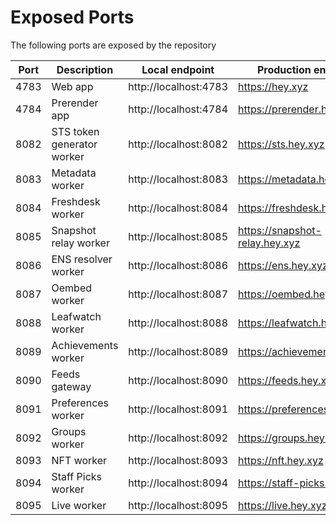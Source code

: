 # Exposed Ports

The following ports are exposed by the repository

| Port | Description                | Local endpoint        | Production endpoint            |
| ---- | -------------------------- | --------------------- | ------------------------------ |
| 4783 | Web app                    | http://localhost:4783 | https://hey.xyz                |
| 4784 | Prerender app              | http://localhost:4784 | https://prerender.hey.xyz      |
| 8082 | STS token generator worker | http://localhost:8082 | https://sts.hey.xyz            |
| 8083 | Metadata worker            | http://localhost:8083 | https://metadata.hey.xyz       |
| 8084 | Freshdesk worker           | http://localhost:8084 | https://freshdesk.hey.xyz      |
| 8085 | Snapshot relay worker      | http://localhost:8085 | https://snapshot-relay.hey.xyz |
| 8086 | ENS resolver worker        | http://localhost:8086 | https://ens.hey.xyz            |
| 8087 | Oembed worker              | http://localhost:8087 | https://oembed.hey.xyz         |
| 8088 | Leafwatch worker           | http://localhost:8088 | https://leafwatch.hey.xyz      |
| 8089 | Achievements worker        | http://localhost:8089 | https://achievements.hey.xyz   |
| 8090 | Feeds gateway              | http://localhost:8090 | https://feeds.hey.xyz          |
| 8091 | Preferences worker         | http://localhost:8091 | https://preferences.hey.xyz    |
| 8092 | Groups worker              | http://localhost:8092 | https://groups.hey.xyz         |
| 8093 | NFT worker                 | http://localhost:8093 | https://nft.hey.xyz            |
| 8094 | Staff Picks worker         | http://localhost:8094 | https://staff-picks.hey.xyz    |
| 8095 | Live worker                | http://localhost:8095 | https://live.hey.xyz           |
